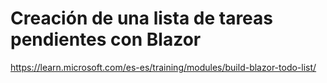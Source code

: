 # Creación de una lista de tareas pendientes con Blazor

https://learn.microsoft.com/es-es/training/modules/build-blazor-todo-list/